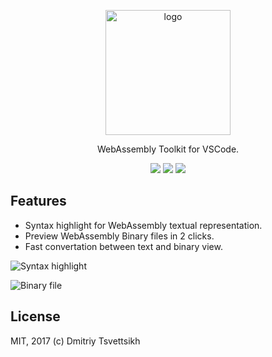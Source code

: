 <p align='center'>
  <img src='https://raw.githubusercontent.com/reklatsmasters/vscode-wasm/master/images/vscode-wasm-logo.png' width='200' alt='logo' />
  <p align='center'>WebAssembly Toolkit for VSCode.</p>
  <p align='center'>
    <a title="VS Code marketplace button" href="https://marketplace.visualstudio.com/items?itemName=dtsvet.vscode-wasm"><img src="https://vsmarketplacebadge.apphb.com/version-short/dtsvet.vscode-wasm.svg"></a>
  <a title="VS Code marketplace button" href="https://marketplace.visualstudio.com/items?itemName=dtsvet.vscode-wasm"><img src="https://vsmarketplacebadge.apphb.com/installs/dtsvet.vscode-wasm.svg"></a>
  <a title="GitHub license button" href="https://github.com/reklatsmasters/vscode-wasm/blob/master/LICENSE"><img src="https://img.shields.io/github/license/reklatsmasters/vscode-wasm.svg"></a>
  </p>
</p>

## Features

* Syntax highlight for WebAssembly textual representation.
* Preview WebAssembly Binary files in 2 clicks.
* Fast convertation between text and binary view.

![Syntax highlight](https://github.com/reklatsmasters/vscode-wasm/raw/master/images/preview-1.png)

![Binary file](https://github.com/reklatsmasters/vscode-wasm/raw/master/images/preview-2.png)

## License

MIT, 2017 (c) Dmitriy Tsvettsikh
